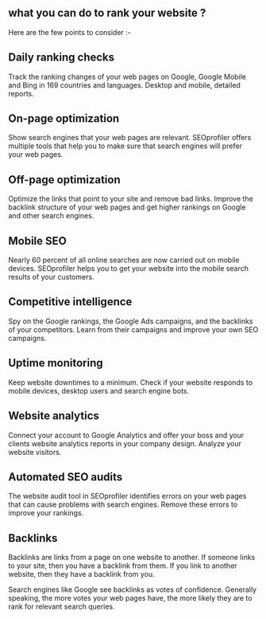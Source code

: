 ## what you can do to rank your website ?

Here are the few points to consider :-

## Daily ranking checks

Track the ranking changes of your web pages on Google, Google Mobile and Bing in 169 countries and languages. Desktop and mobile, detailed reports.

## On-page optimization

Show search engines that your web pages are relevant. SEOprofiler offers multiple tools that help you to make sure that search engines will prefer your web pages.

## Off-page optimization

Optimize the links that point to your site and remove bad links. Improve the backlink structure of your web pages and get higher rankings on Google and other search engines.

## Mobile SEO

Nearly 60 percent of all online searches are now carried out on mobile devices. SEOprofiler helps you to get your website into the mobile search results of your customers.

## Competitive intelligence

Spy on the Google rankings, the Google Ads campaigns, and the backlinks of your competitors. Learn from their campaigns and improve your own SEO campaigns.

## Uptime monitoring

Keep website downtimes to a minimum. Check if your website responds to mobile devices, desktop users and search engine bots.

## Website analytics

Connect your account to Google Analytics and offer your boss and your clients website analytics reports in your company design. Analyze your website visitors.

## Automated SEO audits

The website audit tool in SEOprofiler identifies errors on your web pages that can cause problems with search engines. Remove these errors to improve your rankings.

## Backlinks

Backlinks are links from a page on one website to another. If someone links to your site, then you have a backlink from them. If you link to another website, then they have a backlink from you.

Search engines like Google see backlinks as votes of confidence. Generally speaking, the more votes your web pages have, the more likely they are to rank for relevant search queries.
